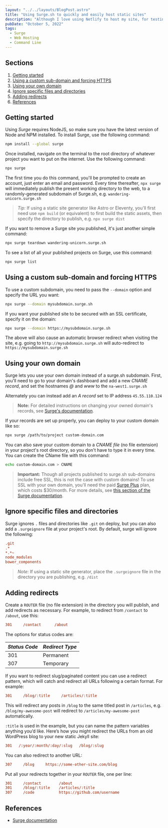```yaml
---
layout: "../../layouts/BlogPost.astro"
title: "Using Surge.sh to quickly and easily host static sites"
description: "Although I love using Netlify to host my site, for testing out sites and simple apps I have fallen in love with Surge.sh, a ridiculously simple web hosting solution that works entirely from the command line."
pubDate: "October 5, 2022"
tags:
  - Surge
  - Web Hosting
  - Command Line
---
```


## Sections

1. [Getting started](#start)
2. [Using a custom sub-domain and forcing HTTPS](#https)
3. [Using your own domain](#domain)
4. [Ignore specific files and directories](#ignore)
5. [Adding redirects](#redirect)
6. [References](#ref)

<div id='start'/>

## Getting started

Using _Surge_ requires NodeJS, so make sure you have the latest version of Node and NPM installed. To install Surge, use the following command:

```bash
npm install --global surge
```

Once installed, navigate on the terminal to the root directory of whatever project you want to put on the internet. Use the following command:

```bash
npx surge
```

The first time you do this command, you'll be prompted to create an account, just enter an email and password. Every time thereafter, `npx surge` will immediately publish the present working directory to the web, to a randomly-generated subdomain of Surge.sh, e.g. `wandering-unicorn.surge.sh`

> _Tip:_ If using a static site generator like Astro or Eleventy, you'll first need use `npm build` (or equivalent) to first build the static assets, then specify the directory to publish, e.g. `npx surge dist`

If you want to remove a Surge site you published, it's just another simple command:

```bash
npx surge teardown wandering-unicorn.surge.sh
```

To see a list of all your published projects on Surge, use this command:

```bash
npx surge list
```

<div id='https'/>

## Using a custom sub-domain and forcing HTTPS

To use a custom subdomain, you need to pass the `--domain` option and specify the URL you want:

```bash
npx surge --domain mysubdomain.surge.sh
```

If you want your published site to be secured with an SSL certificate, specify it on the domain:

```bash
npx surge --domain https://mysubdomain.surge.sh
```

The above will also cause an automatic browser redirect when visiting the site, e.g. going to `http://mysubdomain.surge.sh` will auto-redirect to `https://mysubdomain.surge.sh`

<div id='domain'/>

## Using your own domain

Surge lets you use your own domain instead of a surge.sh subdomain. First, you'll need to go to your domain's dashboard and add a new _CNAME record_, and set the hostnames _@_ and _www_ to the `na-west1.surge.sh`

Alternately you can instead add an _A record_ set to IP address `45.55.110.124`

> **Note:** For detailed instructions on changing your owned domain's records, see <a href="https://surge.sh/help/adding-a-custom-domain" target="_blank">Surge's documentation</a>.

If your records are set up properly, you can deploy to your custom domain like so:

```bash
npx surge /path/to/project custom-domain.com
```

You can also save your custom domain to a _CNAME file_ (no file extension) in your project's root directory, so you don't have to type it in every time. You can create the CName file with this command:

```bash
echo custom-domain.com > CNAME
```

> **Important:** Though all projects published to surge.sh sub-domains include free SSL, this is not the case with custom domains! To use SSL with your own domain, you'll need the paid <a href="https://surge.sh/plus" target="_blank">Surge Plus</a> plan, which costs $30/month. For more details, see <a href="https://surge.sh/help/securing-your-custom-domain-with-ssl" target="_blank">this section of the Surge documentation</a>.

<div id='ignore'/>

## Ignore specific files and directories

Surge ignores `.` files and directories like `.git` on deploy, but you can also add a `.surgeignore` file at your project's root. By default, surge will ignore the following:

```ini
.git
.*
*.*~
node_modules
bower_components
```

> _Note:_ If using a static site generator, place the `.surgeignore` file in the directory you are publishing, e.g. `/dist`

<div id='redirects'/>

## Adding redirects

Create a `ROUTER` file (no file extension) in the directory you will publish, and add redirects as necessary. For example, to redirect from `/contact` to `/about`, use this:

```ini
301     /contact      /about
```

The options for status codes are:

| _Status Code_ | _Redirect Type_ |
| ------------- | --------------- |
| 301           | Permanent       |
| 307           | Temporary       |

If you want to redirect slug/paginated content you can use a redirect pattern, which will catch and redirect all URLs following a certain format. For example:

```ini
301     /blog/:title     /articles/:title
```

This will redirect any posts in `/blog` to the same titled post in `/articles`, e.g. `/blog/my-awesome-post` will redirect to `/articles/my-awesome-post` automatically.

`:title` is used in the example, but you can name the pattern variables anything you’d like. Here’s how you might redirect the URLs from an old WordPress blog to your new static Jekyll site:

```ini
301   /:year/:month/:day/:slug   /blog/:slug
```

You can also redirect to another URL:

```ini
307     /blog     https://some-other-site.com/blog
```

Put all your redirects together in your `ROUTER` file, one per line:

```ini
301     /contact        /about
301     /blog/:title    /articles/:title
307     /code           https://github.com/username
```

<div id='ref'/>

## References

- <a href="https://surge.sh/help" target="_blank">Surge documentation</a>
